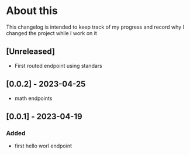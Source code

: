 # About this
This changelog is intended to keep track of my progress and record why I changed the project while I work on it

## [Unreleased]
- First routed endpoint using standars
## [0.0.2] - 2023-04-25
- math endpoints
## [0.0.1] - 2023-04-19
### Added
- first hello worl endpoint